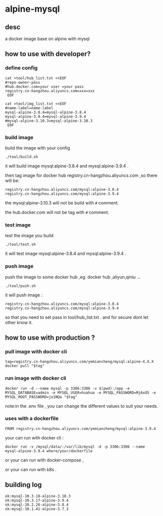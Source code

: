 # alpine-mysql

## desc

a docker image base on alpine with mysql

## how to use with developer?

### define config
```
cat >tool/hub_list.txt <<EOF
#repo-owner-pass
#hub.docker.com=your user =your pass
registry.cn-hangzhou.aliyuncs.com=xxx=xxx
 EOF
```


```
cat >tool/img_list.txt <<EOF
#name-label=name-label
mysql-alpine-3.8.4=mysql-alpine-3.8.4
mysql-alpine-3.9.4=mysql-alpine-3.9.4
#mysql-alpine-3.10.3=mysql-alpine-3.10.3
 EOF
```


### build image
build the image with your config
```
./tool/build.sh
```

it will build image mysql:alpine-3.8.4 and mysql:alpine-3.9.4 .

then tag image for docker hub registry.cn-hangzhou.aliyuncs.com ,so there will be:
```
registry.cn-hangzhou.aliyuncs.com/mysql:alpine-3.8.4
registry.cn-hangzhou.aliyuncs.com/mysql:alpine-3.9.4
```

the mysql:alpine-3.10.3 will not be build with `#` comment.

the hub.docker.com will not be tag with `#` comment.


### test image
test the image you build
```
./tool/test.sh
```

it will test image mysql:alpine-3.8.4 and mysql:alpine-3.9.4 .

### push image

push the image to some docker hub ,eg. docker hub ,aliyun,qiniu ...
```
./tool/push.sh
```

it will push image :
```
registry.cn-hangzhou.aliyuncs.com/mysql:alpine-3.8.4
registry.cn-hangzhou.aliyuncs.com/mysql:alpine-3.9.4
```

so that you need to set pass in tool/hub_list.txt . and for secure dont let other know it.

## how to use with production ?

### pull image with docker cli
```
tag=registry.cn-hangzhou.aliyuncs.com/yemiancheng/mysql:alpine-X.X.X
docker pull "$tag"
```

### run image with docker cli
```
docker run -d --name mysql -p 3306:3306 -v $(pwd):/app -e MYSQL_DATABASE=admin -e MYSQL_USER=huahua -e MYSQL_PASSWORD=MjAxOS -e MYSQL_ROOT_PASSWORD=jo1NQo "$tag"
```

note:in the .env file , you can change the different values to suit your needs.

### uses with a dockerfile 
```
FROM registry.cn-hangzhou.aliyuncs.com/yemiancheng/mysql:alpine-3.9.4
```

your can run with docker cli :
```
docker run -v /mysql/data/:/var/lib/mysql -d -p 3306:3306 --name mysql-alpine-3.9.4 where/your/dockerfile
```

or your can run with docker-compose ,

or your can run with k8s .

## building log

```
ok:mysql-10.3.18-alpine-3.10.3
ok:mysql-10.3.17-alpine-3.9.4
ok:mysql-10.2.26-alpine-3.8.4
ok:mysql-10.1.41-alpine-3.7.3
```
